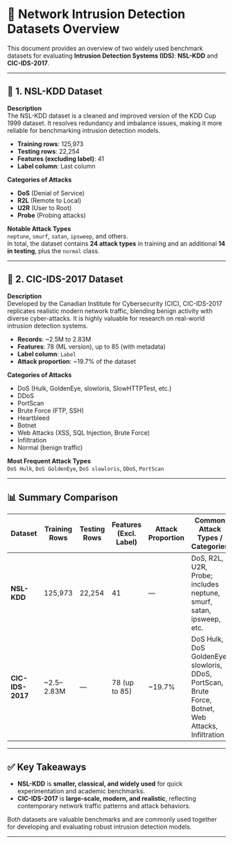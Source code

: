 # 🔐 Network Intrusion Detection Datasets Overview

This document provides an overview of two widely used benchmark datasets for evaluating **Intrusion Detection Systems (IDS)**: **NSL-KDD** and **CIC-IDS-2017**.

---

## 📂 1. NSL-KDD Dataset

**Description**  
The NSL-KDD dataset is a cleaned and improved version of the KDD Cup 1999 dataset. It resolves redundancy and imbalance issues, making it more reliable for benchmarking intrusion detection models.

- **Training rows**: 125,973  
- **Testing rows**: 22,254  
- **Features (excluding label)**: 41  
- **Label column**: Last column  

**Categories of Attacks**  
- **DoS** (Denial of Service)  
- **R2L** (Remote to Local)  
- **U2R** (User to Root)  
- **Probe** (Probing attacks)  

**Notable Attack Types**  
`neptune`, `smurf`, `satan`, `ipsweep`, and others.  
In total, the dataset contains **24 attack types** in training and an additional **14 in testing**, plus the `normal` class.

---

## 📂 2. CIC-IDS-2017 Dataset

**Description**  
Developed by the Canadian Institute for Cybersecurity (CIC), CIC-IDS-2017 replicates realistic modern network traffic, blending benign activity with diverse cyber-attacks. It is highly valuable for research on real-world intrusion detection systems.

- **Records**: ~2.5M to 2.83M  
- **Features**: 78 (ML version), up to 85 (with metadata)  
- **Label column**: `Label`  
- **Attack proportion**: ~19.7% of the dataset  

**Categories of Attacks**  
- DoS (Hulk, GoldenEye, slowloris, SlowHTTPTest, etc.)  
- DDoS  
- PortScan  
- Brute Force (FTP, SSH)  
- Heartbleed  
- Botnet  
- Web Attacks (XSS, SQL Injection, Brute Force)  
- Infiltration  
- Normal (benign traffic)  

**Most Frequent Attack Types**  
`DoS Hulk`, `DoS GoldenEye`, `DoS slowloris`, `DDoS`, `PortScan`

---

## 📊 Summary Comparison

| Dataset        | Training Rows | Testing Rows | Features (Excl. Label) | Attack Proportion | Common Attack Types / Categories |
|----------------|---------------|--------------|-------------------------|------------------|----------------------------------|
| **NSL-KDD**    | 125,973       | 22,254       | 41                      | —                | DoS, R2L, U2R, Probe; includes neptune, smurf, satan, ipsweep, etc. |
| **CIC-IDS-2017** | ~2.5–2.83M    | —            | 78 (up to 85)           | ~19.7%           | DoS Hulk, DoS GoldenEye, slowloris, DDoS, PortScan, Brute Force, Botnet, Web Attacks, Infiltration |

---

## ✅ Key Takeaways
- **NSL-KDD** is **smaller, classical, and widely used** for quick experimentation and academic benchmarks.  
- **CIC-IDS-2017** is **large-scale, modern, and realistic**, reflecting contemporary network traffic patterns and attack behaviors.  

Both datasets are valuable benchmarks and are commonly used together for developing and evaluating robust intrusion detection models.

---
